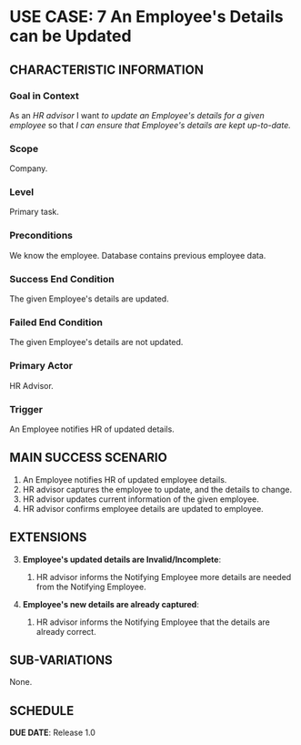 # USE CASE: 7 An Employee's Details can be Updated

## CHARACTERISTIC INFORMATION

### Goal in Context

As an *HR advisor* I want *to update an Employee's details for a given employee* so that *I can ensure that Employee's details are kept up-to-date.*

### Scope

Company.

### Level

Primary task.

### Preconditions

We know the employee.  Database contains previous employee data.

### Success End Condition

The given Employee's details are updated.

### Failed End Condition

The given Employee's details are not updated.

### Primary Actor

HR Advisor.

### Trigger

An Employee notifies HR of updated details.

## MAIN SUCCESS SCENARIO

1. An Employee notifies HR of updated employee details.
2. HR advisor captures the employee to update, and the details to change.
3. HR advisor updates current information of the given employee.
4. HR advisor confirms employee details are updated to employee.

## EXTENSIONS

3. **Employee's updated details are Invalid/Incomplete**:
   1. HR advisor informs the Notifying Employee more details are needed from the Notifying Employee.


3. **Employee's new details are already captured**:
    1. HR advisor informs the Notifying Employee that the details are already correct.

## SUB-VARIATIONS

None.

## SCHEDULE

**DUE DATE**: Release 1.0